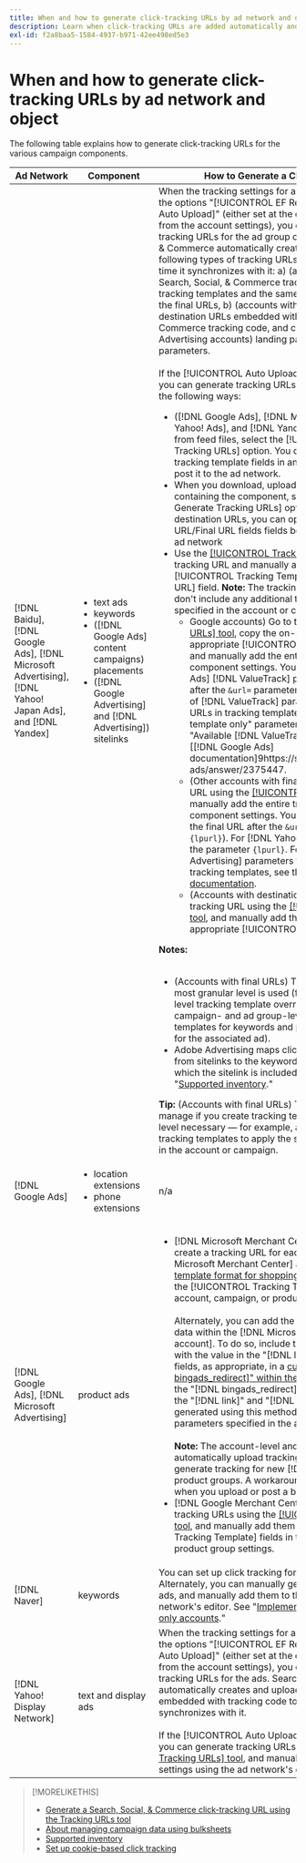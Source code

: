 ```yaml
---
title: When and how to generate click-tracking URLs by ad network and object
description: Learn when click-tracking URLs are added automatically and when and how to manually add them for various campaign components.
exl-id: f2a8baa5-1584-4937-b971-42ee498ed5e3
---
```

# When and how to generate click-tracking URLs by ad network and object

The following table explains how to generate click-tracking URLs for the various campaign components.

| Ad Network | Component | How to Generate a Click-tracking URL |
| ---- | ---- | ---- |
| [!DNL Baidu], [!DNL Google Ads], [!DNL Microsoft Advertising], [!DNL Yahoo! Japan Ads], and [!DNL Yandex] | <ul><li>text ads</li><li>keywords</li><li>([!DNL Google Ads] content campaigns) placements</li><li>([!DNL Google Advertising] and [!DNL Advertising]) sitelinks</li></ul> | When the tracking settings for an active campaign include the options "[!UICONTROL EF Redirect]" and "[!UICONTROL Auto Upload]" (either set at the campaign level or inherited from the account settings), you don't need to generate tracking URLs for the ad group components. Search, Social, & Commerce automatically creates and uploads the following types of tracking URLs to the ad network each time it synchronizes with it: a) (accounts with final URLs) Search, Social, & Commerce tracking parameters for tracking templates and the same parameters appended to the final URLs, b) (accounts with destination URLs) new destination URLs embedded with Search, Social, & Commerce tracking code, and c) (Google Ads and Microsoft Advertising accounts) landing page suffix (final URL suffix) parameters.<br><br>If the [!UICONTROL Auto Upload] option is disabled, then you can generate tracking URLs for a component in any of the following ways:<ul><li>([!DNL Google Ads], [!DNL Microsoft Advertising], [!DNL Yahoo! Ads], and [!DNL Yandex]) When you post ads from feed files, select the [!UICONTROL Generate Tracking URLs] option. You can optionally validate the tracking template fields in any bulksheet file before you post it to the ad network.</li><li>When you download, upload, or post a bulksheet file containing the component, select the [!UICONTROL Generate Tracking URLs] option. For accounts with destination URLs, you can optionally validate the Base URL/Final URL fields fields before you post the file to the ad network</li><li>Use the [[!UICONTROL Tracking URLs] tool](/help/search-social-commerce/tools/click-tracking-url-generate.md) to generate a tracking URL and manually add it to the appropriate [!UICONTROL Tracking Template] or [!UICONTROL Base URL] field. <b>Note:</b> The tracking templates you generate don't include any additional tracking parameters specified in the account or campaign settings.<ul><li>Google accounts) Go to the [[!UICONTROL Tracking URLs] tool](/help/search-social-commerce/tools/click-tracking-url-generate.md), copy the on-screen value in the appropriate [!UICONTROL Tracking Template] field, and manually add the entire tracking string to the component settings. You must add a [!DNL Google Ads] [!DNL ValueTrack] parameter for the final URL after the `&url=` parameter (such as `{lpurl}`). For a list of [!DNL ValueTrack] parameters to indicate final URLs in tracking templates, see the "Tracking template only" parameters in the section on "Available [!DNL ValueTrack] Parameters" in the [[!DNL Google Ads] documentation]9https://support.google.com/google-ads/answer/2375447.</li><li>(Other accounts with final URLs) Generate a tracking URL using the [[!UICONTROL Tracking URLs] tool](/help/search-social-commerce/tools/click-tracking-url-generate.md), and manually add the entire tracking string to the component settings. You must add a parameter for the final URL after the `&url=` parameter (such as `{lpurl}`). For [!DNL Yahoo! Japan Ads] accounts, use the parameter `{lpurl}`. For a list of [!DNL Microsoft Advertising] parameters to indicate final URLs in tracking templates, see the [Microsoft Advertising documentation](https://help.bingads.microsoft.com/#apex/3/en/56799).</li><li>(Accounts with destination URLs) Generate a tracking URL using the [[!UICONTROL Tracking URLs] tool](/help/search-social-commerce/tools/click-tracking-url-generate.md), and manually add the tracking URL in the appropriate [!UICONTROL Base URL] field.</li></ul></li></ul><b>Notes:</b><br><br><ul><li>(Accounts with final URLs) The tracking template at the most granular level is used (for example, a keyword-level tracking template overrides the account-, campaign- and ad group-level templates, and tracking templates for keywords and placements override those for the associated ad).</li><li>Adobe Advertising maps clicks and resulting revenue from sitelinks to the keyword associated with the ad in which the sitelink is included, not separately. See "[Supported inventory](/help/search-social-commerce/introduction/supported-inventory.md)."</li></ul><b>Tip:</b> (Accounts with final URLs) Tracking is easiest to manage if you create tracking templates at only the highest level necessary &mdash; for example, account- or campaign-level tracking templates to apply the same tracking to all entities in the account or campaign. |
| [!DNL Google Ads] | <ul><li>location extensions</li><li>phone extensions</li></ul> | n/a |
| [!DNL Google Ads], [!DNL Microsoft Advertising] | product ads | <ul><li>[!DNL Microsoft Merchant Center] accounts: Manually create a tracking URL for each product in your [!DNL Microsoft Merchant Center] account using the [tracking template format for shopping ads](/help/search-social-commerce/tracking/formats-click-tracking-microsoft.md), and manually add it to the [!UICONTROL Tracking Template] field in the account, campaign, or product group settings.<br><br>Alternately, you can add the tracking URL to the product data within the [!DNL Microsoft Merchant Center account]. To do so, include the tracking URL, together with the value in the "[!DNL link]" or "[!DNL mobile_link]" fields, as appropriate, in a [custom column "[!DNL bingads_redirect]" within the product feed](https://help.ads.microsoft.com/#apex/3/en/51084). The value in the "[!DNL bingads_redirect]" field replaces the values in the "[!DNL link]" and "[!DNL mobile_link]" fields. URLs generated using this method don't include any tracking parameters specified in the account settings.<br><br><b>Note:</b> The account-level and campaign-level feature to automatically upload tracking during sync doesn't generate tracking for new [!DNL Microsoft Advertising] product groups. A workaround is to generate tracking when you upload or post a bulksheet.</li><li>[!DNL Google Merchant Center] accounts: Generate tracking URLs using the [[!UICONTROL Tracking URLs] tool](/help/search-social-commerce/tools/click-tracking-url-generate.md), and manually add them to the [!UICONTROL Tracking Template] fields in the account, campaign, or product group settings.</li></ul> |
| [!DNL Naver] | keywords | You can set up click tracking for all ads via [bulk sheets](/help/search-social-commerce/campaign-management/bulksheets/bulksheet-about.md). Alternately, you can manually generate tracking URLs for ads, and manually add them to the ad settings using the ad network's editor. See "[Implement [!DNL Naver] tracking-only accounts](/help/search-social-commerce/campaign-management/naver-tracking-only-account-implement.md)." |
| [!DNL Yahoo! Display Network] | text and display ads | When the tracking settings for an active campaign include the options "[!UICONTROL EF Redirect]" and "[!UICONTROL Auto Upload]" (either set at the campaign level or inherited from the account settings), you don't need to generate tracking URLs for the ads. Search, Social, & Commerce automatically creates and uploads new destination URLs embedded with tracking code to the ad network each time it synchronizes with it.<br><br>If the [!UICONTROL Auto Upload] option is disabled, then you can generate tracking URLs using the [[!UICONTROL Tracking URLs] tool](/help/search-social-commerce/tools/click-tracking-url-generate.md), and manually add them to the ad settings using the ad network's editor. |

>[!MORELIKETHIS]
>
>* [Generate a Search, Social, & Commerce click-tracking URL using the Tracking URLs tool](/help/search-social-commerce/tools/click-tracking-url-generate.md)
>* [About managing campaign data using bulksheets](/help/search-social-commerce/campaign-management/bulksheets/bulksheet-about.md)
>* [Supported inventory](/help/search-social-commerce/introduction/supported-inventory.md)
>* [Set up cookie-based click tracking](/help/search-social-commerce/tracking/click-tracking-set-up.md)
